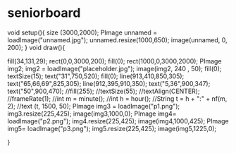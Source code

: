 # seniorboard
void setup(){
size (3000,2000);
PImage unnamed  = loadImage("unnamed.jpg");
unnamed.resize(1000,650);
image(unnamed, 0, 200);
}
void draw(){
  
  fill(34,131,29);
  rect(0,0,3000,200);
  fill(0);
  rect(1000,0,3000,2000);
  PImage img2;
  img2 = loadImage("placeholder.jpg");
image(img2, 240 , 50);
fill(0);
textSize(15);
text("31",750,520);
fill(0);
line(913,410,850,305);
text("65,66,69",825,305);
line(912,395,910,350);
text("5,36",900,347);
text("50",900,470);
//fill(255);
//textSize(55);
//textAlign(CENTER);
//frameRate(1);
//int m = minute();
//int h = hour();
//String t = h + ":" + nf(m, 2);
//text (t, 1500, 50);
PImage img3 = loadImage("p1.png");
img3.resize(225,425);
image(img3,1000,0);
PImage img4= loadImage("p2.png");
img4.resize(225,425);
image(img4,1000,425);
PImage img5= loadImage("p3.png");
img5.resize(225,425);
image(img5,1225,0);

}
